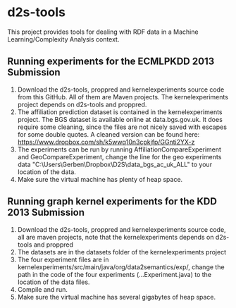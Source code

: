 d2s-tools
=========

This project provides tools for dealing with RDF data in a Machine Learning/Complexity Analysis context.

## Running experiments for the ECMLPKDD 2013 Submission

1. Download the d2s-tools, proppred and kernelexperiments source code from this GitHub. All of them are Maven projects. The kernelexperiments project depends on d2s-tools and proppred.
2. The affiliation prediction dataset is contained in the kernelexperiments project. The BGS dataset is available online at data.bgs.gov.uk. It does require some cleaning, since the files are not nicely saved with escapes for some double quotes. A cleaned version can be found here: https://www.dropbox.com/sh/k5wwq10n3cpkjfp/GGnti2YX-z
3. The experiments can be run by running AffiliationCompareExperiment and GeoCompareExperiment, change the line for the geo experiments data "C:\\Users\\Gerben\\Dropbox\\D2S\\data_bgs_ac_uk_ALL" to your location of the data.
4. Make sure the virtual machine has plenty of heap space.


## Running graph kernel experiments for the KDD 2013 Submission

1. Download the d2s-tools, proppred and kernelexperiments source code, all are maven projects, note that the kernelexperiments depends on d2s-tools and proppred
2. The datasets are in the datasets folder of the kernelexperiments project
3. The four experiment files are in kernelexperiments/src/main/java/org/data2semantics/exp/, change the path in the code of the four experiments (...Experiment.java) to the location of the data files.
4. Compile and run.
5. Make sure the virtual machine has several gigabytes of heap space.

